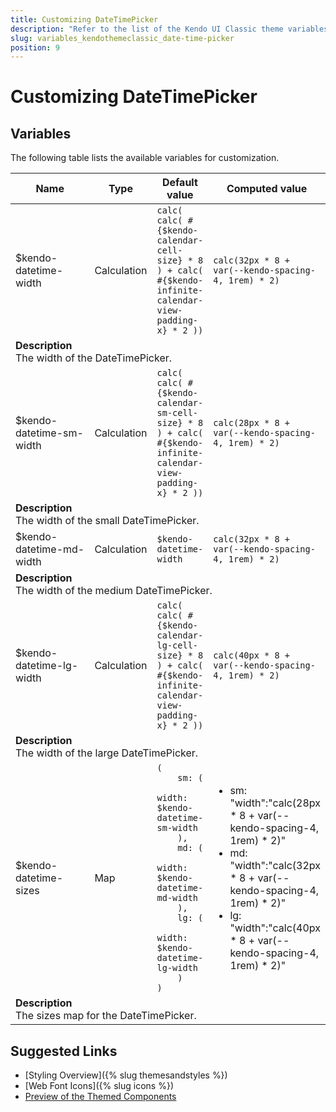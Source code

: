 ```yaml
---
title: Customizing DateTimePicker
description: "Refer to the list of the Kendo UI Classic theme variables available for customization."
slug: variables_kendothemeclassic_date-time-picker
position: 9
---
```


# Customizing DateTimePicker

## Variables

The following table lists the available variables for customization.

<table class="theme-variables">
    <colgroup>
    <col style="width: 200px; white-space:nowrap;" />
    <col />
    <col />
    <col />
</colgroup>
<thead>
    <tr>
        <th>Name</th>
        <th>Type</th>
        <th>Default value</th>
        <th>Computed value</th>
    </tr>
</thead>
<tbody>
        <tr>
    <td>$kendo-datetime-width</td>
    <td>Calculation</td>
    <td><code>calc( calc( #{$kendo-calendar-cell-size} * 8 ) + calc( #{$kendo-infinite-calendar-view-padding-x} * 2 ))</code></td>
    <td><code>calc(32px * 8 + var(--kendo-spacing-4, 1rem) * 2)</code></td>
</tr>
<tr>
    <td colspan="4" class="theme-variables-description-container"><div><b>Description</b><div class="theme-variables-description">The width of the DateTimePicker.</div></div>
    </td>
</tr>
<tr>
    <td>$kendo-datetime-sm-width</td>
    <td>Calculation</td>
    <td><code>calc( calc( #{$kendo-calendar-sm-cell-size} * 8 ) + calc( #{$kendo-infinite-calendar-view-padding-x} * 2 ))</code></td>
    <td><code>calc(28px * 8 + var(--kendo-spacing-4, 1rem) * 2)</code></td>
</tr>
<tr>
    <td colspan="4" class="theme-variables-description-container"><div><b>Description</b><div class="theme-variables-description">The width of the small DateTimePicker.</div></div>
    </td>
</tr>
<tr>
    <td>$kendo-datetime-md-width</td>
    <td>Calculation</td>
    <td><code>$kendo-datetime-width</code></td>
    <td><code>calc(32px * 8 + var(--kendo-spacing-4, 1rem) * 2)</code></td>
</tr>
<tr>
    <td colspan="4" class="theme-variables-description-container"><div><b>Description</b><div class="theme-variables-description">The width of the medium DateTimePicker.</div></div>
    </td>
</tr>
<tr>
    <td>$kendo-datetime-lg-width</td>
    <td>Calculation</td>
    <td><code>calc( calc( #{$kendo-calendar-lg-cell-size} * 8 ) + calc( #{$kendo-infinite-calendar-view-padding-x} * 2 ))</code></td>
    <td><code>calc(40px * 8 + var(--kendo-spacing-4, 1rem) * 2)</code></td>
</tr>
<tr>
    <td colspan="4" class="theme-variables-description-container"><div><b>Description</b><div class="theme-variables-description">The width of the large DateTimePicker.</div></div>
    </td>
</tr>
<tr>
    <td>$kendo-datetime-sizes</td>
    <td>Map</td>
    <td><code>(
    sm: (
        width: $kendo-datetime-sm-width
    ),
    md: (
        width: $kendo-datetime-md-width
    ),
    lg: (
        width: $kendo-datetime-lg-width
    )
)</code></td>
    <td><ul><li>sm: "width":"calc(28px * 8 + var(--kendo-spacing-4, 1rem) * 2)"</li><li>md: "width":"calc(32px * 8 + var(--kendo-spacing-4, 1rem) * 2)"</li><li>lg: "width":"calc(40px * 8 + var(--kendo-spacing-4, 1rem) * 2)"</li></ul></td>
</tr>
<tr>
    <td colspan="4" class="theme-variables-description-container"><div><b>Description</b><div class="theme-variables-description">The sizes map for the DateTimePicker.</div></div>
    </td>
</tr>
</tbody>
</table>

## Suggested Links

* [Styling Overview]({% slug themesandstyles %})
* [Web Font Icons]({% slug icons %})
* [Preview of the Themed Components](../)

